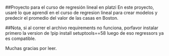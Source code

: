 ##Proyecto para el curso de regresión lineal en platzi
En este proyecto, usaré lo que aprendí en el curso de regresion lineal para crear modelos y predecir el promedio del valor de las casas en Boston.

##Nota, si al correr el archivo requirements no funciona, porfavor instalar primero la version de !pip install setuptools==58 luego de eso regressors ya es compatible.

Muchas gracias por leer.